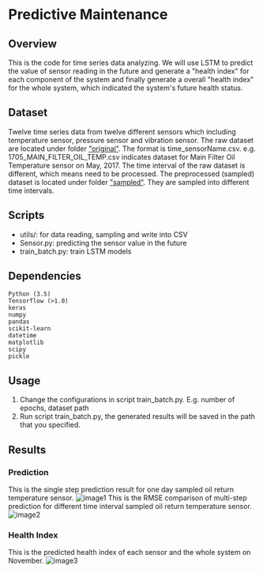 # Predictive Maintenance

## Overview
This is the code for time series data analyzing. We will use LSTM to predict the value of sensor reading in the future and generate a "health index" for each component of the system and finally generate a overall "health index" for the whole system, which indicated the system's future health status. 

## Dataset
Twelve time series data from twelve different sensors which including temperature sensor, pressure sensor and vibration sensor. 
The raw dataset are located under folder ["original"](https://github.com/limingwu8/Predictive-Maintenance/tree/master/dataset/csv/original). The format is time_sensorName.csv. e.g. 1705_MAIN_FILTER_OIL_TEMP.csv indicates dataset for Main Filter Oil Temperature sensor on May, 2017. The time interval of the raw dataset is different, which means need to be processed.
The preprocessed (sampled) dataset is located under folder ["sampled"](https://github.com/limingwu8/Predictive-Maintenance/tree/master/dataset/csv/sampled). They are sampled into different time intervals.

## Scripts
* utils/: for data reading, sampling and write into CSV
* Sensor.py: predicting the sensor value in the future
* train_batch.py: train LSTM models

## Dependencies
```
Python (3.5)
Tensorflow (>1.0)
keras
numpy
pandas
scikit-learn
datetime
matplotlib
scipy
pickle
```

## Usage
1. Change the configurations in script train_batch.py. E.g. number of epochs, dataset path
2. Run script train_batch.py, the generated results will be saved in the path that you specified.


## Results

### Prediction
This is the single step prediction result for one day sampled oil return temperature sensor.
![image1](https://github.com/limingwu8/Predictive-Maintenance/blob/master/images/OIL_RETURN_TEMPERATURE-sample_1_day.png)
This is the RMSE comparison of multi-step prediction for different time interval sampled oil return temperature sensor.
![image2](https://github.com/limingwu8/Predictive-Maintenance/blob/master/images/RMSE.png)
### Health Index
This is the predicted health index of each sensor and the whole system on November.
![image3](https://github.com/limingwu8/Predictive-Maintenance/blob/master/images/RMSE.png)
